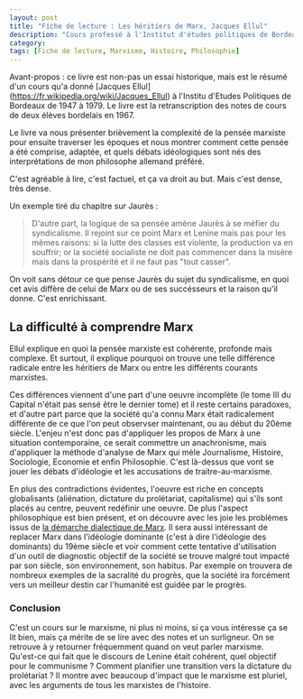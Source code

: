 ```yaml
---
layout: post
title: "Fiche de lecture : Les héritiers de Marx, Jacques Ellul"
description: "Cours professé à l'Institut d'études politiques de Bordeaux"
category: 
tags: [Fiche de lecture, Marxisme, Histoire, Philosophie]
---
```


Avant-propos : 
ce livre est non-pas un essai historique, mais est le résumé d'un cours qu'a donné [Jacques Ellul] (https://fr.wikipedia.org/wiki/Jacques_Ellul) à l'Institu d'Etudes Politiques
de Bordeaux de 1947 à 1979. Le livre est la retranscription des notes de cours de deux élèves bordelais en 1967.

Le livre va nous présenter brièvement la complexité de la pensée marxiste pour ensuite traverser les époques et nous montrer comment 
cette pensée a été comprise, adaptée, et quels débats idéologiques sont nés des interprétations de mon philosophe allemand préféré.

C'est agréable à lire, c'est factuel, et ça va droit au but. Mais c'est dense, très dense.      

Un exemple tiré du chapitre sur Jaurès : 
>D'autre part, la logique de sa pensée amène Jaurès à se méfier du syndicalisme. Il rejoint sur ce point Marx et Lenine mais pas
pour les mêmes raisons: si la lutte des classes est violente, la production va en souffrir; or la société socialiste ne doit pas commencer dans la misère mais dans 
la prospérité et il ne faut pas "tout casser".  

On voit sans détour ce que pense Jaurès du sujet du syndicalisme, en quoi cet avis diffère de celui de Marx ou de ses succésseurs et la 
raison qu'il donne. 
C'est enrichissant.

## La difficulté à comprendre Marx 

Ellul explique en quoi la pensée marxiste est cohérente, profonde mais complexe. Et surtout, il explique pourquoi
on trouve une telle différence radicale entre les héritiers de Marx ou entre les différents courants marxistes. 

Ces différences viennent d'une part d'une oeuvre incomplète (le tome III du Capital n'était pas sensé être le dernier tome) et il 
reste certains paradoxes, et d'autre part parce
que la société qu'a connu Marx était radicalement différente de ce que l'on peut observser maintenant, ou au début du 20ème siècle. L'enjeu n'est
donc pas d'appliquer les propos de Marx à une situation contemporaine, ce serait commettre un anachronisme, mais d'appliquer la méthode
d'analyse de Marx qui mèle Journalisme, Histoire, Sociologie, Economie et enfin Philosophie. C'est là-dessus que vont se jouer
les débats d'idéologie et les accusations de traitre-au-marxisme. 

En plus des contradictions évidentes, l'oeuvre est riche en concepts globalisants (aliénation, dictature du prolétariat, capitalisme) qui s'ils sont 
placés au centre, peuvent redéfinir une oeuvre. De plus l'aspect philosophique est bien présent, et on découvre avec les joie les problèmes issus de [la démarche dialectique de Marx](https://fr.wikipedia.org/wiki/Mat%C3%A9rialisme_dialectique).
Il sera aussi intéressant de replacer Marx dans l'idéologie dominante (c'est à dire l'idéologie des dominants) du 19ème siècle et voir comment cette 
tentative d'utilisation d'un outil de diagnostic objectif de la société se trouve malgré tout impacté par son siècle, son environnement, son habitus. Par 
exemple on trouvera de nombreux exemples de la sacralité du progrès, que la société ira forcément vers un meilleur destin car l'humanité est guidée par le progrès.

### Conclusion

C'est un cours sur le marxisme, ni plus ni moins, si ça vous intéresse ça se lit bien, mais ça mérite de se lire avec des notes et un surligneur. On se retrouve à y 
retourner fréquemment quand on veut parler marxisme. Qu'est-ce qui fait que le discours de Lenine était cohérent, quel objectif pour le communisme ? Comment planifier une transition
vers la dictature du prolétariat ? Il montre avec beaucoup d'impact que le marxisme est pluriel, avec les arguments de tous les marxistes de l'histoire.









